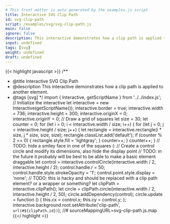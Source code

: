 ```yaml
---
# This front matter is auto generated by the examples.js script
title: Interactive SVG Clip Path
id: svg-clip-path
script: /examples/svg/svg-clip-path.js
main: false
ignore: false
description: This interactive demonstrates how a clip path is applied to another element.
input: undefined
tags: [svg]
weight: undefined
draft: undefined
---
```


{{< highlight javascript >}}
/**
* @title Interactive SVG Clip Path
* @description This interactive demonstrates how a clip path is applied to another element.
* @tags [svg]
*/
import { Interactive, getScriptName } from '../../index.js';
// Initialize the interactive
let interactive = new Interactive(getScriptName());
interactive.border = true;
interactive.width = 736;
interactive.height = 300;
interactive.originX = 0;
interactive.originY = 0;
// Draw a grid of squares
let size = 30;
let counter = 0;
for (let i = 0; i < interactive.width / size; i++) {
    for (let j = 0; j < interactive.height / size; j++) {
        let rectangle = interactive.rectangle(i * size, j * size, size, size);
        rectangle.classList.add('default');
        if (counter % 2 == 0) {
            rectangle.style.fill = 'lightgray';
        }
        counter++;
    }
    counter++;
}
// TODO: hide a smiley face in one of the squares (:
// Create a control circle and modify its dimensions, also hide the display point
// TODO: in the future it probably will be best to be able to make a basic element draggable
let control = interactive.controlCircle(interactive.width / 2, interactive.height / 2);
control.handle.r = 50;
control.handle.style.strokeOpacity = '1';
control.point.style.display = 'none';
// TODO: this is hacky and should be replaced with a clip path element? or a wrapper or something?
let clipPath = interactive.clipPath();
let circle = clipPath.circle(interactive.width / 2, interactive.height / 2, 50);
circle.addDependency(control);
circle.update = function () {
    this.cx = control.x;
    this.cy = control.y;
};
interactive.background.root.setAttribute('clip-path', `url(#${clipPath.id})`);
//# sourceMappingURL=svg-clip-path.js.map
{{</ highlight >}}

